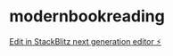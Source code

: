 # modernbookreading

[Edit in StackBlitz next generation editor ⚡️](https://stackblitz.com/~/github.com/EnmanuelReynoso23/modernbookreading)